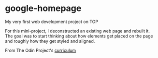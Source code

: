 # google-homepage
My very first web development project on TOP

For this mini-project, I deconstructed an existing web page and rebuilt it.
The goal was to start thinking about how elements get placed on the page and roughly how they get styled and aligned.

From The Odin Project's [curriculum](http://www.theodinproject.com/courses/web-development-101/lessons/html-css)
